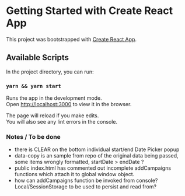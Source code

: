 # Getting Started with Create React App

This project was bootstrapped with [Create React App](https://github.com/facebook/create-react-app).

## Available Scripts

In the project directory, you can run:

### `yarn && yarn start`

Runs the app in the development mode.\
Open [http://localhost:3000](http://localhost:3000) to view it in the browser.

The page will reload if you make edits.\
You will also see any lint errors in the console.

### Notes / To be done

- there is CLEAR on the bottom individual start/end Date Picker popup
- data-copy is an sample from repo of the original data being passed, some items wrongly formatted, startDate > endDate ?
- public index.html has commented out incomplete addCampaigns functions which attach it to global window object.
- how can addCampaigns function be invoked from console? Local/SessionStorage to be used to persist and read from?
